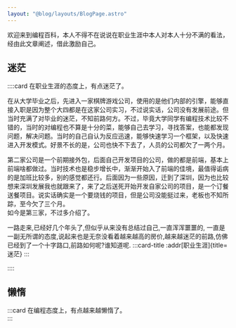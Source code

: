 ```yaml
---
layout: "@blog/layouts/BlogPage.astro"
---
```


欢迎来到编程百科，本人不得不在说说在职业生涯中本人对本人十分不满的看法，经由此文章阐述，借此激励自己。

## 迷茫

::::card
在职业生涯的态度上，有点迷茫了。  

在从大学毕业之后，先进入一家棋牌游戏公司，使用的是他们内部的引擎，能够直接入职是因为整个大四都是在这家公司实习，不过说实话，公司没有发展前途。但当时充满了对毕业的迷茫，不知前路何方。不过，毕竟大学同学有编程技术比较不错的，当时的对编程也不算是十分的菜，能够自己去学习，寻找答案，也能都发现问题，解决问题。当时的自己自认为反应迅速，能够快速学习一个框架，以及快速进入开发模式。好景不长的是，公司也快不下去了，人员的公司都欠了一两个月。  

第二家公司是一个前期接外包，后面自己开发项目的公司，做的都是前端，基本上前端啥都做过。当时技术也是稳步增长中，渐渐开始入了前端的佳境，最值得诟病的是加班比较多，别的感觉都还行。后面因为一些原因，迁到了深圳，因为也比较想来深圳发展我也就跟来了，来了之后送死开始开发自家公司的项目，是一个订餐送餐项目。说实话确实是一个要烧钱的项目，但是公司没能挺过来，老板也不知所踪，至今欠了三个月。  
如今是第三家，不过多介绍了。  

一路走来,已经好几个年头了,但似乎从来没有总结过自己,一直浑浑噩噩的, 一直是一副无所谓的态度,说起来也是无奈没看着越来越高的房价,越来越迷茫的前路,仿佛已经到了一个十字路口,前路如何呢?谁知道呢.
:::card-title
:addr[职业生涯]{title=迷茫}
:::

::::

## 懒惰

:::card
在编程态度上，有点越来越懒惰了。  
:::